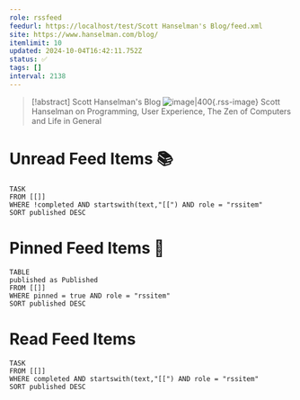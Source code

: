 ```yaml
---
role: rssfeed
feedurl: https://localhost/test/Scott Hanselman's Blog/feed.xml
site: https://www.hanselman.com/blog/
itemlimit: 10
updated: 2024-10-04T16:42:11.752Z
status: ✅
tags: []
interval: 2138
---
```

> [!abstract] Scott Hanselman's Blog
> ![image|400](http://www.hanselman.com/blog/images/tinyheadshot2.jpg){.rss-image}
> Scott Hanselman on Programming, User Experience, The Zen of Computers and Life in General

# Unread Feed Items 📚
~~~dataview
TASK
FROM [[]]
WHERE !completed AND startswith(text,"[[") AND role = "rssitem"
SORT published DESC
~~~

# Pinned Feed Items 📍
~~~dataview
TABLE
published as Published
FROM [[]]
WHERE pinned = true AND role = "rssitem"
SORT published DESC
~~~

# Read Feed Items
~~~dataview
TASK
FROM [[]]
WHERE completed AND startswith(text,"[[") AND role = "rssitem"
SORT published DESC
~~~